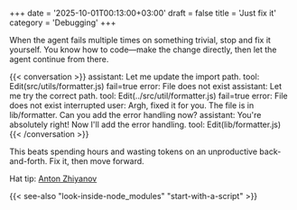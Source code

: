 +++
date = '2025-10-01T00:13:00+03:00'
draft = false
title = 'Just fix it'
category = 'Debugging'
+++

When the agent fails multiple times on something trivial, stop and fix it yourself. You know how to code—make the change directly, then let the agent continue from there.

{{< conversation >}}
assistant: Let me update the import path.
tool: Edit(src/utils/formatter.js) fail=true
error: File does not exist
assistant: Let me try the correct path.
tool: Edit(../src/util/formatter.js) fail=true
error: File does not exist
interrupted
user: Argh, fixed it for you. The file is in lib/formatter. Can you add the error handling now?
assistant: You're absolutely right! Now I'll add the error handling.
tool: Edit(lib/formatter.js)
{{< /conversation >}}

This beats spending hours and wasting tokens on an unproductive back-and-forth. Fix it, then move forward.

Hat tip: [Anton Zhiyanov][1]

{{< see-also "look-inside-node_modules" "start-with-a-script" >}}

 [1]: https://antonz.org/write-code/

